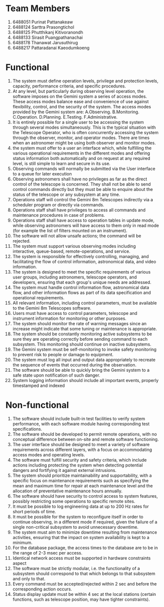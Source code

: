 # Team Members
1. 6488051	Purinat	Pattanakeaw
2. 6488124	Sarttra	Prasongtichol
3. 6488125	Phutthikanj	Kitivoranondh
4. 6488133	Sirasit	Puangpathanachai
5. 6488178	Thanawat	Jarusuthirug
6. 6488217	Pattaradanai	Kaeodumkoeng

# Functional
1. The system must define operation levels, privilege and protection levels, capacity, performance criteria, and specific procedures.
2. At any level, but particularly during observing level operation, the software imposes on the Gemini system a series of access modes. These access modes balance ease and convenience of use against flexibility, control, and the security of the system. The access modes provided by the Gemini system are: 
A.Observing.
B.Monitoring. 
C.Operation. 
D.Planning. 
E.Testing. 
F.Administrative. 
3. It is entirely possible for a single user to be accessing the system through several modes simultaneously. This is the typical situation with the Telescope Operator, who is often concurrently accessing the system through the observer, monitor, and operator modes. There are times when an astronomer might be using both observer and monitor modes.
4. the system must offer to a user an interface which, while fulfilling the various operational requirements in the different modes and offering status information both automatically and on request at any required level, is still simple to learn and secure in its use.
5. Observing commands will normally be submitted via the User interface to a queue for later execution
6. Observing astronomers shall have no privileges as far as the direct control of the telescope is concerned. They shall not be able to send control commands directly but they must be able to enquire about the status of the telescope or any subsystem at any time. 
7. Operations staff will control the Gemini 8m Telescopes indirectly via a scheduler program or directly via commands.
8. Operations staff shall have privileges to access all commands and maintenance procedures in case of problems.
9. Operations staff shall have access to operation tables in update mode, while observing astronomers will have access to them only in read mode (for example the list of filters mounted on an instrument).
10. The software will not allow unsafe actions; the command will be rejected.
11. The system must support various observing modes including interactive, queue-based, remote-operations, and service.
12. The system is responsible for effectively controlling, managing, and facilitating the flow of control information, astronomical data, and video information.
13. The system is designed to meet the specific requirements of various user groups, including astronomers, telescope operators, and developers, ensuring that each group's unique needs are addressed.
14. The system must handle control information flow, astronomical data flow, and other information flows as part of its data specification and operational requirements.
15. All relevant information, including control parameters, must be available to the Gemini 8m Telescopes software.
16. Users must have access to control parameters, telescope and instrument information for monitoring or other purposes.
17. The system should monitor the rate of warning messages since an increase might indicate that some tuning or maintenance is appropriate.
18. The system should be constantly monitoring active subsystems to be sure they are operating correctly before sending command to each subsystem. This monitoring should continue on inactive subsystems.
20. The Gemini system must be self-monitoring to invoke safety monitoring to prevent risk to people or damage to equipment.
21. The system must log all input and output data appropriately to recreate the sequence of events that occurred during the observation.
22. The software should be able to quickly bring the Gemini system to a safe state upon notification of such danger.
23. System logging information should include all important events, properly timestamped and indexed


# Non-functional
1. The software should include built-in test facilities to verify system performance, with each software module having corresponding test specifications.
2. The software should be developed to permit remote operations, with no conceptual difference between on-site and remote software functioning.
3. The user interface should be designed to meet a variety of software requirements across different layers, with a focus on accommodating access modes and operating levels.
4. The software must fulfill security and safety criteria, which include actions including protecting the system when detecting potential dangers and fortifying it against external intrusions.
5. The system should prioritize maintainability and supportability, with a specific focus on maintenance requirements such as specifying the mean and maximum time for repair at each maintenance level and the allocation of preventative maintenance hours annually.
6. The software should have security to control access to system features, possibly restricting some operations to specific remote sites.
7. It must be possible to log engineering data at up to 200 Hz rates for short periods of time.
8. It must be possible for the system to reconfigure itself in order to continue observing, in a different mode if required, given the failure of a single non-critical subsystem to avoid unnecessary downtime.
9. The system must aim to minimize downtime resulting from maintenance activities, ensuring that the impact on system availability is kept to a minimum.
10. For the database package, the access times to the database are to be in the range of 2-3 msec per access.
11. Identical network access must be supported in hardware constraints aspect
12. The software must be strictly modular, i.e. the functionality of a subsystem should correspond to that which belongs to that subsystem and only to that.
13. Every command must be accepted/rejected within 2 sec and before the corresponding action occurs.
14. Status display update must be within 4 sec at the local stations (certain functions, such as telescope position, may have tighter constraints).


